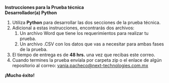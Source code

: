 **Instrucciones para la Prueba técnica**   
**Desarrollador(a) Python**

1. Utiliza **Python** para desarrollar las dos secciones de la prueba técnica.  
2. Adicional a estas instrucciones, encontrarás dos archivos:  
   1. Un archivo Word que tiene los requerimientos para realizar tu prueba.  
   2. Un archivo .CSV con los datos que vas a necesitar para ambas fases de la prueba.   
3. El tiempo de entrega es de **48 hrs.**  una vez que recibas este correo.  
4. Cuando termines la prueba envíala por carpeta zip o el enlace de algún repositorio al correo: [vania.pacheco@next-technologies.com.mx](mailto:vania.pacheco@next-technologies.com.mx)  
   

**¡Mucho éxito\!**